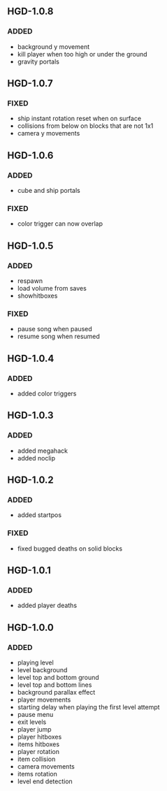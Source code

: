 ## HGD-1.0.8
### ADDED
- background y movement
- kill player when too high or under the ground
- gravity portals

## HGD-1.0.7
### FIXED
- ship instant rotation reset when on surface
- collisions from below on blocks that are not 1x1
- camera y movements

## HGD-1.0.6
### ADDED
- cube and ship portals
### FIXED
- color trigger can now overlap

## HGD-1.0.5
### ADDED
- respawn
- load volume from saves
- showhitboxes
### FIXED
- pause song when paused
- resume song when resumed

## HGD-1.0.4
### ADDED
- added color triggers

## HGD-1.0.3
### ADDED
- added megahack
- added noclip

## HGD-1.0.2
### ADDED
- added startpos
### FIXED
- fixed bugged deaths on solid blocks

## HGD-1.0.1
### ADDED
- added player deaths

## HGD-1.0.0
### ADDED
- playing level
- level background
- level top and bottom ground
- level top and bottom lines
- background parallax effect
- player movements
- starting delay when playing the first level attempt
- pause menu
- exit levels
- player jump
- player hitboxes
- items hitboxes
- player rotation
- item collision
- camera movements
- items rotation
- level end detection
